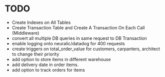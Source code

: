 
# TODO

- Create Indexes on All Tables
- Create Transaction Table and Create A Transaction On Each Call (Middleware)
- convert all multiple DB queries in same request to DB Transaction
- enable logging onto neuralic/datadog for 400 requests
- create triggers on total_order_value for customers, carpanters, architect to change their priority
- add option to store items in different warehouse
- add delivery date in order items.
- add option to track orders for items